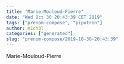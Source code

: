 ```yaml
---
title: "Marie-Mouloud-Pierre"
date: "Wed Oct 30 20:43:39 CET 2019"
tags: ["prenom-compose", "pipotron"]
author: m1ch3l
categories: ["generated"]
slug: "prenom-compose/2019-10-30-20:43:39"
---
```


Marie-Mouloud-Pierre
